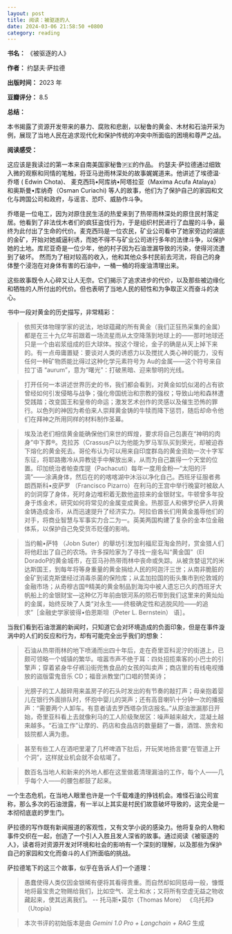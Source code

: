 ```yaml
---
layout: post
title: 阅读：被驱逐的人
date: 2024-03-06 21:58:50 +0800
category: reading
---
```


**书名：** 《被驱逐的人》  
  
**作者：** 约瑟夫·萨拉德  
  
**出版时间：** 2023 年  

**豆瓣评分：** 8.5
  
**总结：**  
  
本书揭露了资源开发带来的暴力、腐败和悲剧，以秘鲁的黄金、木材和石油开采为例，展现了当地人民在追求现代化和保护传统的冲突中所面临的困境和尊严之战。  
  
**阅读感受：**  
  
这应该是我读过的第一本来自南美国家秘鲁🇵🇪的作品。 约瑟夫·萨拉德通过细致入微的观察和同情的笔触，将亚马逊雨林深处的故事娓娓道来。他讲述了埃德温·乔塔 ( Edwin Chota)、 麦克西玛•阿库纳•阿塔拉亚（Maxima Acufa Atalaya）和奥斯曼•库纳奇（Osman Curiachi) 等人的故事，他们为了保护自己的家园和文化与跨国公司和政府，与谣言、恐吓、威胁作斗争。  
  
乔塔是一位电工，因为对原住民生活的热爱来到了热带雨林深处的原住民村落定居。他看到了非法伐木者们的疯狂盗伐行为，于是组织村民进行了血腥的斗争，最终为此付出了生命的代价。麦克西玛是一位农民，矿业公司看中了她家旁边的湖底的金矿，开始对她威逼利诱，而她不得不与矿业公司进行多年的法律斗争，以保护她的土地。库尼亚奇是一位少年，他的村子因为石油泄漏导致的污染，使得河流遭到了破坏。 然而为了相对较高的收入，他和其他众多村民前去河流，将自己的身体整个浸泡在对身体有害的石油中，一桶一桶的将废油清理出来。
  
这些故事既令人心碎又让人无奈。它们揭示了追求进步的代价，以及那些被边缘化和牺牲的人所付出的代价。但也表明了当地人民的韧性和为争取正义而奋斗的决心。  

书中一段对黄金的历史描写，非常精彩：

> 依照天体物理学家的说法，地球蕴藏的所有黄金（我们正狂热采集的金属）都是在三十九亿年前跟着一场流星雨从太空降落到地球上的——那时地球还只是一个由岩浆组成的巨大球体。按这个理论，金子的确是从天上掉下来的。有一点毋庸置疑：要谈对人类的诱惑力以及搅扰人类心神的能力，没有任何一种矿物质能比得过这种化学元素符号为 Au的金属——这个符号来自拉丁语 “aurum”，意为“曙光”：打破黑暗、迎来黎明的光线。

> 打开任何一本讲述世界历史的书，我们都会看到，对黄金如饥似渴的占有欲曾经如何引发侵略与战争；强化帝国统治和宗教的强权；导致山地和森林遭受践踏；改变国王和皇帝的命运；激发艺术创作的灵感以及催生恐怖的罪行。以色列的神因为希伯来人崇拜黄金铸的牛犊而降下惩罚，随后却命令他们在拜神之所用同样的材料制作圣幕。

> 埃及法老们相信黄金能确保他们来世的辉煌，要求将自己包裹在“神明的肉身”中下葬®。克拉苏（Crassus户以为他能为罗马军队买到荣光，却被迫吞下熔化的黄金死去。哥伦布认为可以用来自印度群岛的黄金资助一次十字军东征，将耶路撒冷从异教徒手中解放出来，从而为自己赢得一个天堂的位置。印加统治者帕查库提（Pachacuti）每年一度用金粉—“太阳的汗滴”——涂满身体，然后在的的喀喀湖中沐浴以净化自己。西班牙征服者弗朗西斯科•皮萨罗 （Francisco Pizarro）在利马的王宫中举行晚宴时被敌人的剑洞穿了身体，死时身边堆积着无数他盗掠来的金银财宝。牛顿曾多年投身于炼金术，研究如何将常见的金属变成黄金。热那亚人和佛罗伦萨人将黄金铸造成金币，从而迅速提升了经济实力。阿拉伯酋长们用黄金羞辱他们的对手，将商业智慧与军事实力合二为一。英美两国构建了复杂的金本位金融体系，以保护自己免受货币贬僅的影响。

> 当约輸•萨特 （Jobn Suter）的舉坊引发加利福尼亚淘金热时，赏金猎人们将他赶出了自己的农场。许多探险家为了寻找一座名叫“黄金国”（EI DoradoP的黄金城市，在亚马孙热带雨林中丧命或失踪。从被贪婪诅咒的米达斯国王，到每年将等身重量的黄金捐给人民的阿迦汗三世；从南非脆脏的金矿到诺克斯堡经过消毒杀菌的保险库；从孟加拉国的街头集市到伦敦城的金融市场；从奇穆古国®精美的黄金制品到海沟中被人遗忘已久的西班牙大帆船上的金银财宝—这种亿万年前由银河系的陨石带到我们这里来的黄灿灿的金属，始终反映了人类“对永生——终极确定性和逃脱风险——的追求”［金融史学家彼得•伯恩斯坦（Peter L. Bernstein） 语］。

当我们看到石油泄漏的新闻时，只知道它会对环境造成的负面印象，但是在事件漩涡中的人们的反应和行为，却有可能完全出乎我们的想象：

> 石油从热带雨林的地下喷涌而出四十年后，走在奇里亚科泥泞的街道上，已颇可领略一个城镇的繁华。喧嚣市声不绝于耳：四处招揽乘客的小巴士的引擎声；穿着紧身牛仔裤沿街兜售食品的女孩的叫卖声；商店里的有线电视播放的盜版雷鬼音乐 CD；福音派教堂门口唱的赞美诗；

> 光膀子的工人敲碎用来盖房子的石头时发出的有节奏的敲打声；母亲抱着婴儿在银行外面排队时，怀抱中婴儿的哭声；还有高音喇叭十分钟一次的播报声：“需要两个人卸车。有意者请去罗西塔杂货店报名。”从原油泄漏那日开始，奇里亚科看上去就像利马的工人阶级聚居区：噪声越来越大，混凝土越来越多。“石油工作”让摩的、药店和食品店的数量翻了一番，酒馆、旅舍和妓院都人满为患。

> 甚至有些工人在酒吧里灌了几杯啤酒下肚后，开玩笑地扬言要“在管道上开个洞”，这样就业机会就不会枯竭了。

> 数百名当地人和新来的外地人都在这里做着清理漏油的工作，每个人——几乎每个人——的腰包都鼓了起来。

一个生态危机，在当地人眼里也许是一个千载难逢的挣钱机会。难怪石油公司宣称，那么多次的石油泄露，有一半以上其实是村民们故意破坏导致的，这完全是一本彻彻底底的罗生门。

  
萨拉德的写作既有新闻报道的客观性，又有文学小说的感染力。他将复杂的人物和事件交织在一起，创造了一个引人入胜且发人深省的故事。通过阅读《被驱逐的人》，读者将对资源开发对环境和社会的影响有一个深刻的理解，以及那些为保护自己的家园和文化而奋斗的人们所面临的挑战。

萨拉德笔下的这三个故事，似乎在告诉人们一个道理：

> 愚蠢使得人类仅因金银稀有便将其看得贵重。而自然却如同慈母一般，慷慨地将最宝贵之物赐给我们，比如空气、泥土和水；又将所有空虚无益之物收藏起来，使其远离我们。 -- 托马斯•莫尔（Thomas More） 《乌托邦》（Utopia）



> 本次书评的初始版本是由 *Gemini 1.0 Pro + Langchain + RAG* 生成